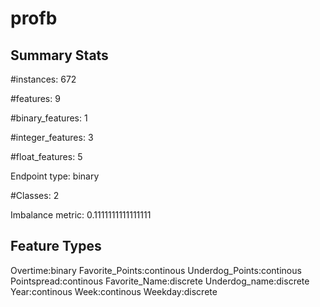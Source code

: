 # profb

## Summary Stats

#instances: 672

#features: 9

  #binary_features: 1

  #integer_features: 3

  #float_features: 5

Endpoint type: binary

#Classes: 2

Imbalance metric: 0.1111111111111111

## Feature Types

 Overtime:binary
Favorite_Points:continous
Underdog_Points:continous
Pointspread:continous
Favorite_Name:discrete
Underdog_name:discrete
Year:continous
Week:continous
Weekday:discrete

